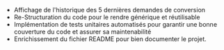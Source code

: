 - Affichage de l'historique des 5 dernières demandes de conversion
- Re-Structuration du code pour le rendre générique et réutilisable
- Implémentation de tests unitaires automatisés pour garantir une bonne couverture du code et assurer sa maintenabilité
- Enrichissement du fichier README pour bien documenter le projet.